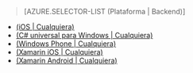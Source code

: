 ﻿> [AZURE.SELECTOR-LIST (Plataforma | Backend)]
- [(iOS | Cualquiera)](/es-es/documentation/articles/mobile-services-ios-get-started-offline-data/)
- [(C# universal para Windows | Cualquiera)](/es-es/documentation/articles/mobile-services-windows-store-dotnet-get-started-offline-data/)
- [(Windows Phone | Cualquiera)](/es-es/documentation/articles/mobile-services-windows-phone-get-started-offline-data/)
- [(Xamarin iOS | Cualquiera)](/es-es/documentation/articles/mobile-services-xamarin-ios-get-started-offline-data/)
- [(Xamarin Android | Cualquiera)](/es-es/documentation/articles/mobile-services-xamarin-android-get-started-offline-data/)


<!--HONumber=42-->
